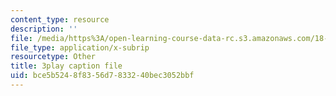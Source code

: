 ```yaml
---
content_type: resource
description: ''
file: /media/https%3A/open-learning-course-data-rc.s3.amazonaws.com/18-085-computational-science-and-engineering-i-fall-2008/bce5b5248f8356d7833240bec3052bbf_PwKN0blvNkk.vtt
file_type: application/x-subrip
resourcetype: Other
title: 3play caption file
uid: bce5b524-8f83-56d7-8332-40bec3052bbf
---
```

